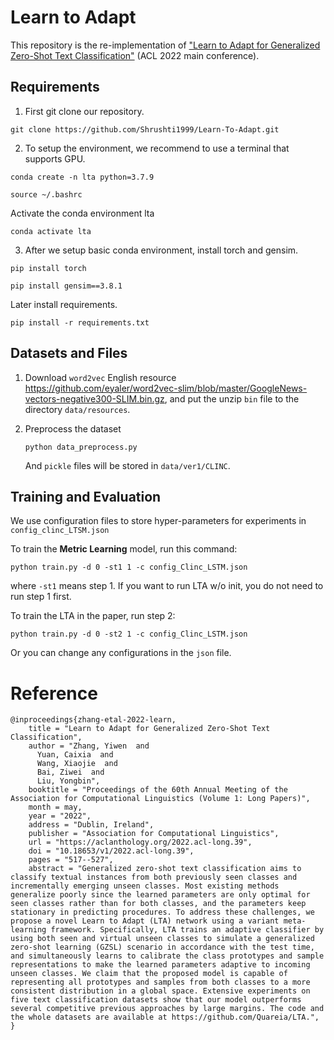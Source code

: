 # Learn to Adapt 

This repository is the re-implementation of ["Learn to Adapt for Generalized Zero-Shot Text Classification"](https://aclanthology.org/2022.acl-long.39.pdf) (ACL 2022 main conference).


## Requirements
1. First git clone  our repository.

```shell
git clone https://github.com/Shrushti1999/Learn-To-Adapt.git
```

2. To setup the environment, we recommend to use a terminal that supports GPU.

```shell
conda create -n lta python=3.7.9
```

```shell
source ~/.bashrc
```
Activate the conda environment lta

```shell
conda activate lta
```

3. After we setup basic conda environment, install torch and gensim.
```shell
pip install torch
```
```shell
pip install gensim==3.8.1
```
Later install requirements.

```shell
pip install -r requirements.txt
```

## Datasets and Files

1. Download `word2vec` English resource https://github.com/eyaler/word2vec-slim/blob/master/GoogleNews-vectors-negative300-SLIM.bin.gz, 
and put the unzip `bin` file to the directory `data/resources`.

2. Preprocess the dataset

   ```shell
   python data_preprocess.py
   ```

   And `pickle` files will be stored in `data/ver1/CLINC`. 

## Training and Evaluation

We use configuration files to store hyper-parameters for experiments in `config_clinc_LTSM.json`

To train the **Metric Learning** model, run this command:

```shell
python train.py -d 0 -st1 1 -c config_Clinc_LSTM.json
```

where `-st1` means step 1. If you want to run LTA w/o init, you do not need to run step 1 first. 


To train the LTA in the paper, run step 2:

```shell
python train.py -d 0 -st2 1 -c config_Clinc_LSTM.json
```

Or you can change any configurations in the `json` file.


 
# Reference
```
@inproceedings{zhang-etal-2022-learn,
    title = "Learn to Adapt for Generalized Zero-Shot Text Classification",
    author = "Zhang, Yiwen  and
      Yuan, Caixia  and
      Wang, Xiaojie  and
      Bai, Ziwei  and
      Liu, Yongbin",
    booktitle = "Proceedings of the 60th Annual Meeting of the Association for Computational Linguistics (Volume 1: Long Papers)",
    month = may,
    year = "2022",
    address = "Dublin, Ireland",
    publisher = "Association for Computational Linguistics",
    url = "https://aclanthology.org/2022.acl-long.39",
    doi = "10.18653/v1/2022.acl-long.39",
    pages = "517--527",
    abstract = "Generalized zero-shot text classification aims to classify textual instances from both previously seen classes and incrementally emerging unseen classes. Most existing methods generalize poorly since the learned parameters are only optimal for seen classes rather than for both classes, and the parameters keep stationary in predicting procedures. To address these challenges, we propose a novel Learn to Adapt (LTA) network using a variant meta-learning framework. Specifically, LTA trains an adaptive classifier by using both seen and virtual unseen classes to simulate a generalized zero-shot learning (GZSL) scenario in accordance with the test time, and simultaneously learns to calibrate the class prototypes and sample representations to make the learned parameters adaptive to incoming unseen classes. We claim that the proposed model is capable of representing all prototypes and samples from both classes to a more consistent distribution in a global space. Extensive experiments on five text classification datasets show that our model outperforms several competitive previous approaches by large margins. The code and the whole datasets are available at https://github.com/Quareia/LTA.",
}
```

